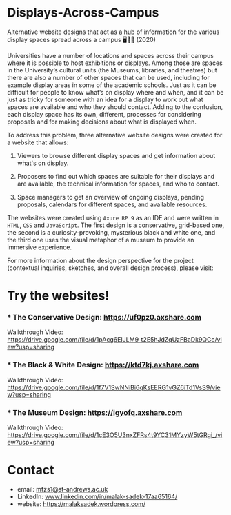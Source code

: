 # Displays-Across-Campus
Alternative website designs that act as a hub of information for the various display spaces spread across a campus 🖥️🧑‍🏫 (2020)

Universities have a number of locations and spaces across their campus where it is possible to host exhibitions or displays. Among those are spaces in the University’s cultural units (the Museums, libraries, and theatres) but there are also a number of other spaces that can be used, including for example display areas in some of the academic schools. Just as it can be difficult for people to know what’s on display where and when, and it can be just as tricky for someone with an idea for a display to work out what spaces are available and who they should contact. Adding to the confusion, each display space has its own, different, processes for considering proposals and for making decisions about what is displayed when.

To address this problem, three alternative website designs were created for a website that allows:

1. Viewers to browse different display spaces and get information about what's on display.

2. Proposers to find out which spaces are suitable for their displays and are available, the technical information for spaces, and who to contact.

3. Space managers to get an overview of ongoing displays, pending proposals, calendars for different spaces, and available resources.

The websites were created using `Axure RP 9` as an IDE and were written in `HTML`, `CSS` and `JavaScript`. The first design is a conservative, grid-based one, the second is a curiosity-provoking, mysterious black and white one, and the third one uses the visual metaphor of a museum to provide an immersive experience.

For more information about the design perspective for the project (contextual inquiries, sketches, and overall design process), please visit: 

# Try the websites!

### * The Conservative Design: https://uf0pz0.axshare.com 

Walkthrough Video: https://drive.google.com/file/d/1pAcg6EIJLM9_t2E5hJdZqUzFBaDk9QCc/view?usp=sharing

### * The Black & White Design: https://ktd7kj.axshare.com

Walkthrough Video: https://drive.google.com/file/d/1f7V1SwNNiBi6qKsEERG1vGZ6iTd1VsS9/view?usp=sharing

### * The Museum Design: https://igyofq.axshare.com

Walkthrough Video: https://drive.google.com/file/d/1cE3O5U3nxZFRs4t9YC31MYzyW5tGRgj_/view?usp=sharing

# Contact

* email: mfzs1@st-andrews.ac.uk
* LinkedIn: www.linkedin.com/in/malak-sadek-17aa65164/
* website: https://malaksadek.wordpress.com/
